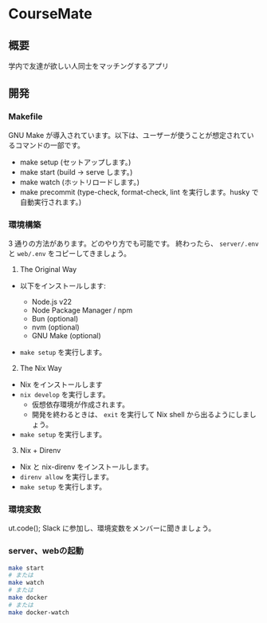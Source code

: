 # CourseMate

## 概要

学内で友達が欲しい人同士をマッチングするアプリ

## 開発

### Makefile

GNU Make が導入されています。以下は、ユーザーが使うことが想定されているコマンドの一部です。

- make setup (セットアップします。)
- make start (build -> serve します。)
- make watch (ホットリロードします。)
- make precommit (type-check, format-check, lint を実行します。husky で自動実行されます。)

### 環境構築

3 通りの方法があります。どのやり方でも可能です。
終わったら、 `server/.env` と `web/.env` をコピーしてきましょう。

1. The Original Way

- 以下をインストールします:

  - Node.js v22
  - Node Package Manager / npm
  - Bun (optional)
  - nvm (optional)
  - GNU Make (optional)

- `make setup` を実行します。

2. The Nix Way

- Nix をインストールします
- `nix develop` を実行します。
  - 仮想依存環境が作成されます。
  - 開発を終わるときは、 `exit` を実行して Nix shell から出るようにしましょう。
- `make setup` を実行します。

3. Nix + Direnv

- Nix と nix-direnv をインストールします。
- `direnv allow` を実行します。
- `make setup` を実行します。

### 環境変数

ut.code(); Slack に参加し、環境変数をメンバーに聞きましょう。

### server、webの起動

```sh
make start
# または
make watch
# または
make docker
# または
make docker-watch
```
